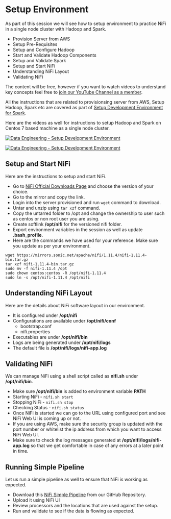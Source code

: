 # Setup Environment

As part of this session we will see how to setup environment to practice NiFi in a single node cluster with Hadoop and Spark.

* Provision Server from AWS
* Setup Pre-Requisites
* Setup and Configure Hadoop
* Start and Validate Hadoop Components
* Setup and Validate Spark
* Setup and Start NiFi
* Understanding NiFi Layout
* Validating NiFi

The content will be free, however if you want to watch videos to understand key concepts feel free to [join our YouTube Channel as a member](https://www.youtube.com/channel/UCakdSIPsJqiOLqylgoYmwQg/join).

All the instructions that are related to provisionsing server from AWS, Setup Hadoop, Spark etc are covered as part of [Setup Development Environment for Spark](https://github.com/dgadiraju/itversity-books/blob/master/Data%20Engineering%20Bootcamp/46%20Apache%20Spark%20using%20Python/00%20Setup%20Development%20Environment.md).

Here are the videos as well for instructions to setup Hadoop and Spark on Centos 7 based machine as a single node cluster.

[![Data Engineering - Setup Development Environment](http://img.youtube.com/vi/Z4pDhBaWB64/0.jpg)](http://www.youtube.com/watch?v=Z4pDhBaWB64 "Data Engineering - Setup Development Environment")

[![Data Engineering - Setup Development Environment](http://img.youtube.com/vi/jcdAO90yY2U/0.jpg)](http://www.youtube.com/watch?v=jcdAO90yY2U "Data Engineering - Setup Development Environment (Contd...)")

## Setup and Start NiFi

Here are the instructions to setup and start NiFi.

* Go to [NiFi Official Downloads Page](https://nifi.apache.org/download.html) and choose the version of your choice.
* Go to the mirror and copy the link.
* Login into the server provisioned and run `wget` command to download.
* Untar and unzip using `tar xzf` command.
* Copy the untarred folder to /opt and change the ownership to user such as centos or non root user you are using.
* Create softlink **/opt/nifi** for the versioned nifi folder.
* Export environment variables in the session as well as update **.bash_profile**.
* Here are the commands we have used for your reference. Make sure you update as per your environment.
```
wget https://mirrors.sonic.net/apache/nifi/1.11.4/nifi-1.11.4-bin.tar.gz
tar xzf nifi-1.11.4-bin.tar.gz
sudo mv -f nifi-1.11.4 /opt
sudo chown centos:centos -R /opt/nifi-1.11.4
sudo ln -s /opt/nifi-1.11.4 /opt/nifi
```
## Understanding NiFi Layout
Here are the details about NiFi software layout in our environment.
* It is configured under **/opt/nifi**
* Configurations are available under **/opt/nifi/conf**
  * bootstrap.conf
  * nifi.properties
* Executables are under **/opt/nifi/bin**
* Logs are being generated under **/opt/nifi/logs**
* The default file is **/opt/nifi/logs/nifi-app.log**

## Validating NiFi

We can manage NiFi using a shell script called as **nifi.sh** under **/opt/nifi/bin**.
* Make sure **/opt/nifi/bin** is added to environment variable **PATH**
* Starting NiFi - `nifi.sh start`
* Stopping NiFi - `nifi.sh stop`
* Checking Status - `nifi.sh status`
* Once NiFi is started we can go to the URL using configured port and see NiFi Web UI is coming up or not.
* If you are using AWS, make sure the security group is updated with the port number or whitelist the ip address from which you want to access NiFi Web UI.
* Make sure to check the log messages generated at **/opt/nifi/logs/nifi-app.log** so that we get comfortable in case of any errors at a later point in time.

## Running Simple Pipeline

Let us run a simple pipeline as well to ensure that NiFi is working as expected.
* Download this [NiFi Simple Pipeline](https://github.com/dgadiraju/nifi-workshop/blob/master/Data_Ingestion_using_NiFi_-_Simple_Pipeline_-_Demo.xml) from our GitHub Repository.
* Upload it using NiFi UI
* Review processors and the locations that are used against the setup.
* Run and validate to see if the data is flowing as expected.

